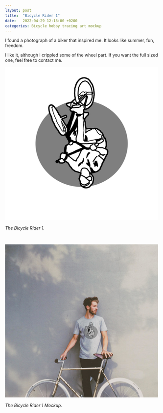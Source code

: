 ```yaml
---
layout: post
title:  "Bicycle Rider 1"
date:   2022-04-29 12:13:00 +0200
categories: Bicycle hobby tracing art mockup
---
```


I found a photograph of a biker that inspired me. It looks like summer, fun, freedom.

I like it, although I crippled some of the wheel part. If you want the full sized one, feel free to contact me.

<img src="/assets/2022/04/biker1.png" alt="Bicycle Rider 1" width="500"/>

*The Bicycle Rider 1.*

&nbsp;

<img src="/assets/2022/04/biker_mockup1.jpg" alt="Bicycle Rider 1 Shirt Mockup" width="500"/>

*The Bicycle Rider 1 Mockup.*
